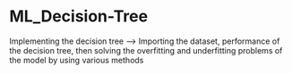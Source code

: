 # ML_Decision-Tree
Implementing the decision tree --> Importing the dataset, performance of the decision tree, then solving the overfitting and underfitting problems of the model by using various methods
